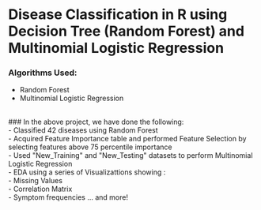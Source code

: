 # Disease Classification in R using Decision Tree (Random Forest) and Multinomial Logistic Regression
### Algorithms Used:
- Random Forest
- Multinomial Logistic Regression
<br/>
### In the above project, we have done the following:  <br/>  
- Classified 42 diseases using Random Forest  <br/>  
- Acquired Feature Importance table and performed Feature Selection by selecting features above 75 percentile importance  <br/>
- Used "New_Training" and "New_Testing" datasets to perform Multinomial Logistic Regression   <br/>
- EDA using a series of Visualizattions showing :  <br/>
  - Missing Values  <br/>
  - Correlation Matrix  <br/>
  - Symptom frequencies ... and more!  <br/>
